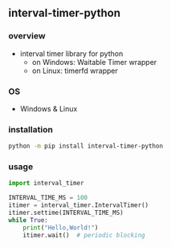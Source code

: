 ## interval-timer-python

### overview
- interval timer library for python
    - on Windows: Waitable Timer wrapper
    - on Linux: timerfd wrapper

### OS
- Windows & Linux

### installation
```bash
python -m pip install interval-timer-python
```

### usage
```python
import interval_timer

INTERVAL_TIME_MS = 100
itimer = interval_timer.IntervalTimer()
itimer.settime(INTERVAL_TIME_MS)
while True:
    print("Hello,World!")
    itimer.wait()  # periodic blocking
```
